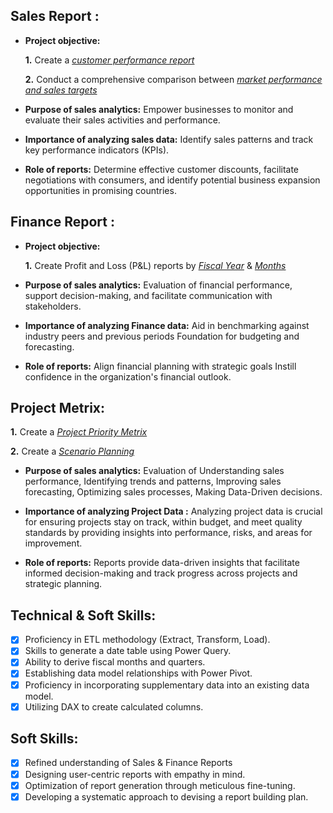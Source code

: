 ## Sales Report :


- **Project objective:**

    **1.** Create a _[customer performance report](https://github.com/sujji3677/Excel-Sales-Analytics/blob/main/Customer%20Performance%20Report.pdf)_

    **2.** Conduct a comprehensive comparison between _[market performance and sales targets](https://github.com/sujji3677/Excel-Sales-Analytics/blob/main/Market%20Performance%20Vs%20Target.pdf)_

- **Purpose of sales analytics:** Empower businesses to monitor and evaluate their sales activities and performance.

- **Importance of analyzing sales data:** Identify sales patterns and track key performance indicators (KPIs).

- **Role of reports:** Determine effective customer discounts, facilitate negotiations with consumers, and identify potential business expansion opportunities in promising countries.


## Finance Report :

- **Project objective:**

    **1.** Create Profit and Loss (P&L) reports by _[Fiscal Year](https://github.com/sujji3677/Excel-Sales-Analytics/blob/main/P%26L%20Statement%20by%20Fiscal%20Year.pdf)_ & _[Months](https://github.com/sujji3677/Excel-Sales-Analytics/blob/main/P%26L%20Statement%20by%20Fiscal%20Month.pdf)_


- **Purpose of sales analytics:** Evaluation of financial performance, support decision-making, and facilitate communication with stakeholders.

- **Importance of analyzing Finance data:** Aid in benchmarking against industry peers and previous periods Foundation for budgeting and forecasting.

- **Role of reports:** Align financial planning with strategic goals Instill confidence in the organization's financial outlook.
 
## Project Metrix:

   **1.** Create a _[Project Priority Metrix](https://github.com/sujji3677/Excel-Sales-Analytics/blob/main/Project%20Priority%20Matrix.pdf)_


   **2.** Create a _[Scenario Planning](https://github.com/sujji3677/Excel-Sales-Analytics/blob/main/Scenario%20Planning.pdf)_

- **Purpose of sales analytics:** Evaluation of  Understanding sales performance, Identifying trends and patterns, Improving sales forecasting, Optimizing sales processes, Making Data-Driven decisions.
 
- **Importance of analyzing Project Data :** Analyzing project data is crucial for ensuring projects stay on track, within budget, and meet quality standards by providing insights into performance, risks, and areas for improvement.
 
- **Role of reports:** Reports provide data-driven insights that facilitate informed decision-making and track progress across projects and strategic planning.
 
## Technical & Soft Skills:
- [x] Proficiency in ETL methodology (Extract, Transform, Load).
- [x] Skills to generate a date table using Power Query.
- [x] Ability to derive fiscal months and quarters.
- [x] Establishing data model relationships with Power Pivot.
- [x] Proficiency in incorporating supplementary data into an existing data model.
- [x] Utilizing DAX to create calculated columns.

## Soft Skills:
- [x] Refined understanding of Sales & Finance Reports
- [x] Designing user-centric reports with empathy in mind.
- [x] Optimization of report generation through meticulous fine-tuning.
- [x] Developing a systematic approach to devising a report building plan.

